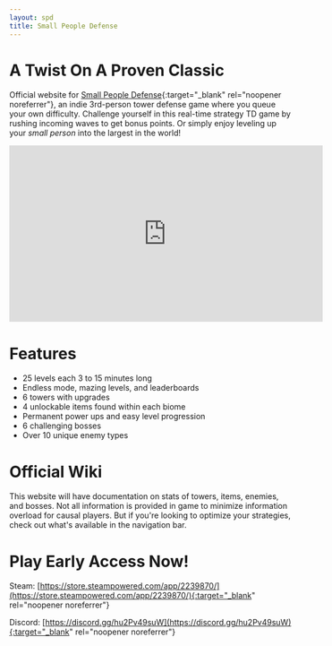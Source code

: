 ```yaml
---
layout: spd
title: Small People Defense
---
```


# A Twist On A Proven Classic

Official website for [Small People Defense](https://store.steampowered.com/app/2239870/){:target="_blank" rel="noopener noreferrer"}, an indie 3rd-person tower defense game where you queue your own difficulty. Challenge yourself in this real-time strategy TD game by rushing incoming waves to get bonus points. Or simply enjoy leveling up your *small person* into the largest in the world!

<iframe width="560" height="315" src="https://www.youtube.com/embed/iubqgNdi7Jg" title="YouTube video player" frameborder="0" allow="accelerometer; autoplay; clipboard-write; encrypted-media; gyroscope; picture-in-picture; web-share" allowfullscreen></iframe>

# Features

* 25 levels each 3 to 15 minutes long
* Endless mode, mazing levels, and leaderboards
* 6 towers with upgrades
* 4 unlockable items found within each biome
* Permanent power ups and easy level progression
* 6 challenging bosses
* Over 10 unique enemy types

# Official Wiki

This website will have documentation on stats of towers, items, enemies, and bosses. Not all information is provided in game to minimize information overload for causal players. But if you're looking to optimize your strategies, check out what's available in the navigation bar.

# Play Early Access Now!

Steam: [https://store.steampowered.com/app/2239870/](https://store.steampowered.com/app/2239870/){:target="_blank" rel="noopener noreferrer"}

Discord: [https://discord.gg/hu2Pv49suW](https://discord.gg/hu2Pv49suW){:target="_blank" rel="noopener noreferrer"}
